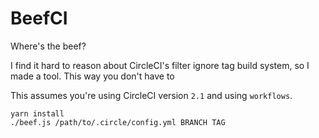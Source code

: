 # BeefCI

Where's the beef?

I find it hard to reason about CircleCI's filter ignore tag build system, so I made a tool. This way you don't have to

This assumes you're using CircleCI version `2.1` and using `workflows`.

```
yarn install
./beef.js /path/to/.circle/config.yml BRANCH TAG
```


